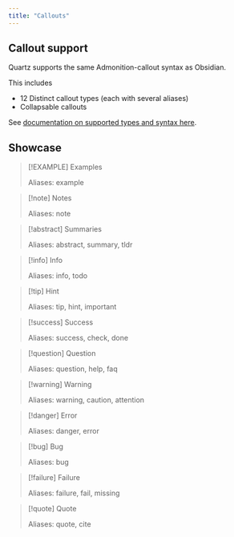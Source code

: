 ```yaml
---
title: "Callouts"
---
```


## Callout support

Quartz supports the same Admonition-callout syntax as Obsidian.

This includes
- 12 Distinct callout types (each with several aliases)
- Collapsable callouts

See [documentation on supported types and syntax here](https://help.obsidian.md/How+to/Use+callouts#Types).

## Showcase

> [!EXAMPLE] Examples
>
> Aliases: example

> [!note] Notes
>
> Aliases: note

> [!abstract] Summaries 
>
> Aliases: abstract, summary, tldr

> [!info] Info 
>
> Aliases: info, todo

> [!tip] Hint 
>
> Aliases: tip, hint, important

> [!success] Success 
>
> Aliases: success, check, done

> [!question] Question 
>
> Aliases: question, help, faq

> [!warning] Warning 
>
> Aliases: warning, caution, attention

> [!danger] Error
>
> Aliases: danger, error

> [!bug] Bug
>
> Aliases: bug

> [!failure] Failure 
>
> Aliases: failure, fail, missing

> [!quote] Quote
>
> Aliases: quote, cite
